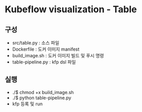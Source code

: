 # Kubeflow visualization - Table

## 구성
* src/table.py : 소스 파일
* Dockerfile : 도커 이미지 manifest
* build_image.sh : 도커 이미지 빌드 및 푸시 명령
* table-pipeline.py : kfp dsl 파일

## 실행
* ./$ chmod +x build_image.sh
* ./$ python table-pipeline.py
* kfp 등록 및 run